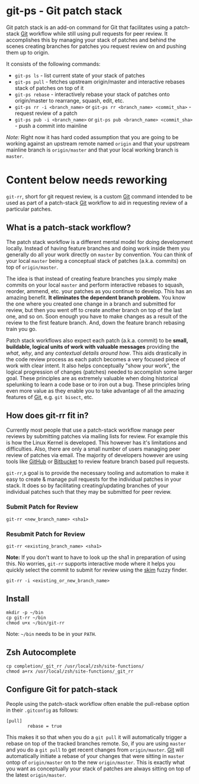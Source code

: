 # git-ps - Git patch stack

Git patch stack is an add-on command for Git that facilitates using a patch-stack [Git][] workflow while still using pull requests for peer review. It accomplishes this by managing your stack of patches and behind the scenes creating branches for patches you request review on and pushing them up to origin.

It consists of the following commands:

- `git-ps ls` - list current state of your stack of patches
- `git-ps pull` - fetches upstream origin/master and interactive rebases stack of patches on top of it
- `git-ps rebase` - interactively rebase your stack of patches onto origin/master to rearrange, squash, edit, etc.
- `git-ps rr -i <branch_name>` or `git-ps rr <branch_name> <commit_sha>` - request review of a patch
- `git-ps pub -i <branch_name>` or `git-ps pub <branch_name> <commit_sha>` - push a commit into mainline

*Note:* Right now it has hard coded assumption that you are going to be working against an upstream remote named `origin` and that your upstream mainline branch is `origin/master` and that your local working branch is `master`.

# Content below needs reworking

`git-rr`, short for git request review, is a custom [Git][] command intended to be used as part of a patch-stack [Git][] workflow to aid in requesting review of a particular patches.

## What is a patch-stack workflow?

The patch stack workflow is a different mental model for doing development locally. Instead of having feature branches and doing work inside them you generally do all your work directly on `master` by convention. You can think of your local `master` being a conceptual stack of patches (a.k.a. commits) on top of `origin/master`.

The idea is that instead of creating feature branches you simply make commits on your local `master` and perform interactive rebases to squash, reorder, ammend, etc. your patches as you continue to develop. This has an amazing benefit. **It eliminates the dependent branch problem.** You know the one where you created one change in a branch and submitted for review, but then you went off to create another branch on top of the last one, and so on. Soon enough you have to make changes as a result of the review to the first feature branch. And, down the feature branch rebasing train you go.

Patch stack workflows also expect each patch (a.k.a. commit) to be **small, buildable, logical units of work with valuable messages** providing the *what*, *why*, and any *contextual details around how*. This aids drastically in the code review process as each patch becomes a very focused piece of work with clear intent. It also helps conceptually "show your work", the logical progression of changes (patches) needed to accomplish some larger goal. These principles are as extremely valuable when doing historical spelunking to learn a code base or to iron out a bug. These principles bring even more value as they enable you to take advantage of all the amazing features of [Git][], e.g. `git bisect`, etc.

## How does git-rr fit in?

Currently most people that use a patch-stack workflow manage peer reviews by submitting patches via mailing lists for review. For example this is how the Linux Kernel is developed. This however has it's limitations and difficulties. Also, there are only a small number of users managing peer review of patches via email. The majority of developers however are using tools like [GitHub][] or [Bitbucket][] to review feature branch based pull requests.

`git-rr`,s goal is to provide the necessary tooling and automation to make it easy to create & manage pull requests for the individual patches in your stack. It does so by facilitating creating/updating branches of your individual patches such that they may be submitted for peer review. 

### Submit Patch for Review

```
git-rr <new_branch_name> <sha1>
```

### Resubmit Patch for Review

```text
git-rr <existing_branch_name> <sha1>
```

**Note:** If you don't want to have to look up the sha1 in preparation of using this. No worries, `git-rr` supports interactive mode where it helps you quickly select the commit to submit for review using the [skim][] fuzzy finder.

```text
git-rr -i <existing_or_new_branch_name>
```

## Install

```text
mkdir -p ~/bin
cp git-rr ~/bin
chmod u+x ~/bin/git-rr
```

Note: `~/bin` needs to be in your `PATH`.

## Zsh Autocomplete

```text
cp completion/_git_rr /usr/local/zsh/site-functions/
chmod a+rx /usr/local/zsh/site-functions/_git_rr
```

## Configure Git for patch-stack

People using the patch-stack workflow often enable the pull-rebase option in their `.gitconfig` as follows:

```text
[pull]
		rebase = true
```

This makes it so that when you do a `git pull` it will automatically trigger a rebase on top of the tracked branches remote. So, if you are using `master` and you do a `git pull` to get recent changes from `origin/master`. [Git][] will automatically initiate a rebase of your changes that were sitting in `master` ontop of `origin/master` on to the new `origin/master`. This is exactly what you want as conceptually your stack of patches are always sitting on top of the latest `origin/master`.

[Git]: https://git-scm.com
[GitHub]: https://github.com
[Bitbucket]: https://bitbucket.com
[skim]: https://github.com/lotabout/skim
